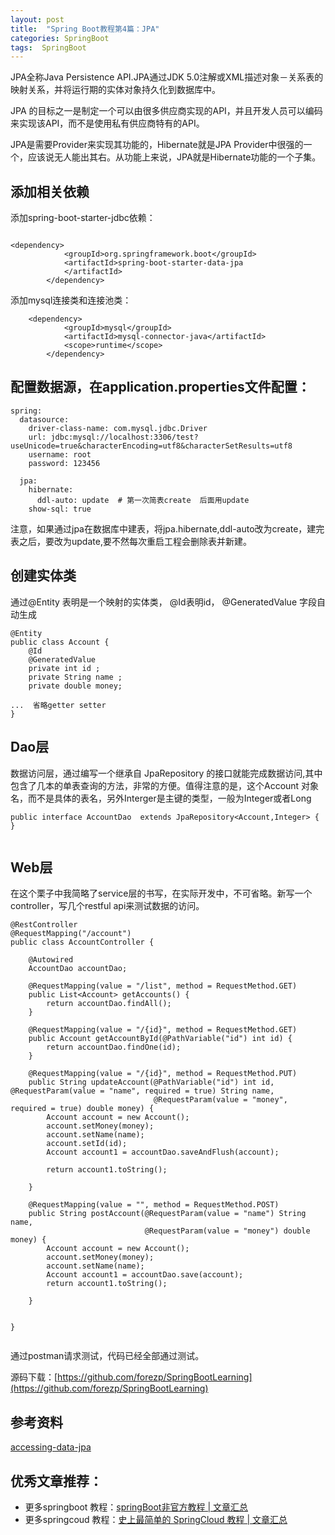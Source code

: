```yaml
---
layout: post
title:  "Spring Boot教程第4篇：JPA"
categories: SpringBoot
tags:  SpringBoot
---
```





JPA全称Java Persistence API.JPA通过JDK 5.0注解或XML描述对象－关系表的映射关系，并将运行期的实体对象持久化到数据库中。

JPA 的目标之一是制定一个可以由很多供应商实现的API，并且开发人员可以编码来实现该API，而不是使用私有供应商特有的API。

<!--more-->

JPA是需要Provider来实现其功能的，Hibernate就是JPA Provider中很强的一个，应该说无人能出其右。从功能上来说，JPA就是Hibernate功能的一个子集。

##  添加相关依赖

添加spring-boot-starter-jdbc依赖：

```

<dependency>
			<groupId>org.springframework.boot</groupId>
			<artifactId>spring-boot-starter-data-jpa
			</artifactId>
		</dependency>

```
添加mysql连接类和连接池类：


```
	<dependency>
			<groupId>mysql</groupId>
			<artifactId>mysql-connector-java</artifactId>
			<scope>runtime</scope>
		</dependency> 

```

## 配置数据源，在application.properties文件配置：

```
spring:
  datasource:
    driver-class-name: com.mysql.jdbc.Driver
    url: jdbc:mysql://localhost:3306/test?useUnicode=true&characterEncoding=utf8&characterSetResults=utf8
    username: root
    password: 123456

  jpa:
    hibernate:
      ddl-auto: update  # 第一次简表create  后面用update
    show-sql: true

```

注意，如果通过jpa在数据库中建表，将jpa.hibernate,ddl-auto改为create，建完表之后，要改为update,要不然每次重启工程会删除表并新建。

## 创建实体类
通过@Entity 表明是一个映射的实体类，  @Id表明id， @GeneratedValue 字段自动生成

```
@Entity
public class Account {
    @Id
    @GeneratedValue
    private int id ;
    private String name ;
    private double money;

...  省略getter setter
}

```

## Dao层

数据访问层，通过编写一个继承自 JpaRepository 的接口就能完成数据访问,其中包含了几本的单表查询的方法，非常的方便。值得注意的是，这个Account 对象名，而不是具体的表名，另外Interger是主键的类型，一般为Integer或者Long


```
public interface AccountDao  extends JpaRepository<Account,Integer> {
}


```

## Web层

在这个栗子中我简略了service层的书写，在实际开发中，不可省略。新写一个controller，写几个restful api来测试数据的访问。

```
@RestController
@RequestMapping("/account")
public class AccountController {

    @Autowired
    AccountDao accountDao;

    @RequestMapping(value = "/list", method = RequestMethod.GET)
    public List<Account> getAccounts() {
        return accountDao.findAll();
    }

    @RequestMapping(value = "/{id}", method = RequestMethod.GET)
    public Account getAccountById(@PathVariable("id") int id) {
        return accountDao.findOne(id);
    }

    @RequestMapping(value = "/{id}", method = RequestMethod.PUT)
    public String updateAccount(@PathVariable("id") int id, @RequestParam(value = "name", required = true) String name,
                                @RequestParam(value = "money", required = true) double money) {
        Account account = new Account();
        account.setMoney(money);
        account.setName(name);
        account.setId(id);
        Account account1 = accountDao.saveAndFlush(account);

        return account1.toString();

    }

    @RequestMapping(value = "", method = RequestMethod.POST)
    public String postAccount(@RequestParam(value = "name") String name,
                              @RequestParam(value = "money") double money) {
        Account account = new Account();
        account.setMoney(money);
        account.setName(name);
        Account account1 = accountDao.save(account);
        return account1.toString();

    }


}


```

通过postman请求测试，代码已经全部通过测试。

源码下载：[https://github.com/forezp/SpringBootLearning](https://github.com/forezp/SpringBootLearning)

## 参考资料

[accessing-data-jpa](https://spring.io/guides/gs/accessing-data-jpa/)

## 优秀文章推荐：

* 更多springboot 教程：[springBoot非官方教程 | 文章汇总](http://blog.csdn.net/forezp/article/details/70341818)
* 更多springcoud 教程：[史上最简单的 SpringCloud 教程 |  文章汇总](http://blog.csdn.net/forezp/article/details/70148833)
